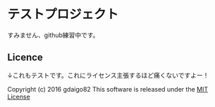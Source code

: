 テストプロジェクト
====

すみません、github練習中です。

## Licence

↓これもテストです。これにライセンス主張するほど痛くないですよー！

Copyright (c) 2016 gdaigo82
This software is released under the [MIT License](https://opensource.org/licenses/mit-license.php)

